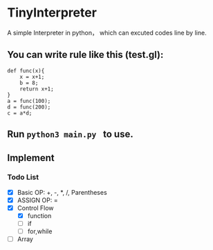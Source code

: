 # TinyInterpreter
A simple Interpreter in python， which can excuted codes line by line. 
## You can write rule like this (test.gl):
```
def func(x){
    x = x+1;
    b = 8;
    return x+1;
}
a = func(100);
d = func(200);
c = a*d;
```
## Run `python3 main.py ` to use.
## Implement 
### Todo List
- [x] Basic OP: +, -, *, /, Parentheses
- [x] ASSIGN OP: =
- [x] Control Flow
  - [x] function
  - [ ] if
  - [ ] for,while
- [ ] Array